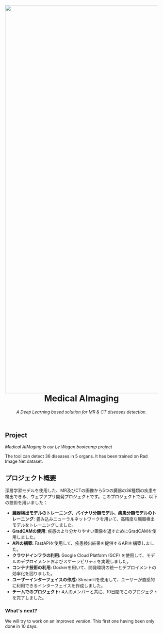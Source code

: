<header>

<!--
  <<< Author notes: Course header >>>
  Include a 1280×640 image, course title in sentence case, and a concise description in emphasis.
  In your repository settings: enable template repository, add your 1280×640 social image, auto delete head branches.
  Add your open source license, GitHub uses MIT license.
-->

<img src="https://raw.githubusercontent.com/rkassila/Medical_AImaging/master/aimaging/interface/images/title_image.png" alt="Medical AImaging" width="1280" align="right">

# Medical AImaging

_A Deep Learning based solution for MR & CT diseases detection._

</header>

## Project

_Medical AIMaging is our Le Wagon bootcamp project_

The tool can detect 36 diseases in 5 organs. It has been trained on Rad Image Net dataset.

## プロジェクト概要

深層学習モデルを使用した、MR及びCTの画像から5つの臓器の36種類の疾患を検出できる、ウェブアプリ開発プロジェクトです。このプロジェクトでは、以下の技術を用いました：

* **臓器検出モデルのトレーニング、バイナリ分類モデル、疾患分類モデルのトレーニング:** 畳み込みニューラルネットワークを用いて、高精度な臓器検出モデルをトレーニングしました。
* **GradCAMの使用:** 疾患のより分かりやすい画像を返すためにGradCAMを使用しました。
* **APIの構築:** FastAPIを使用して、疾患検出結果を提供するAPIを構築しました。
* **クラウドインフラの利用:** Google Cloud Platform (GCP) を使用して、モデルのデプロイメントおよびスケーラビリティを実現しました。
* **コンテナ技術の利用:** Dockerを用いて、開発環境の統一とデプロイメントの効率化を図りました。
* **ユーザーインターフェイスの作成:** Streamlitを使用して、ユーザーが直感的に利用できるインターフェイスを作成しました。
* **チームでのプロジェクト:** 4人のメンバーと共に、10日間でこのプロジェクトを完了しました。


### What's next?

We will try to work on an improved version. This first one having been only done in 10 days.


<footer>
</footer>

